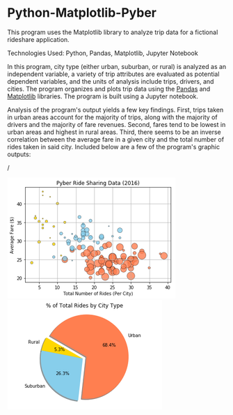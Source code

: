 # Python-Matplotlib-Pyber
This program uses the Matplotlib library to analyze trip data for a fictional rideshare application.

Technologies Used: Python, Pandas, Matplotlib, Jupyter Notebook

In this program, city type (either urban, suburban, or rural) is analyzed as an independent variable, a variety of trip attributes are evaluated as potential dependent variables, and the units of analysis include trips, drivers, and cities. The program organizes and plots trip data using the [Pandas](https://pandas.pydata.org/) and [Matplotlib](https://matplotlib.org/index.html) libraries. The program is built using a Jupyter notebook.

Analysis of the program's output yields a few key findings. First, trips taken in urban areas account for the majority of trips, along with the majority of drivers and the majority of fare revenues. Second, fares tend to be lowest in urban areas and highest in rural areas. Third, there seems to be an inverse correlation between the average fare in a given city and the total number of rides taken in said city. Included below are a few of the program's graphic outputs:

/

![Image of Scatter Plot Code](images/Pyber_Scatter_Plot.png)![Image of Pie Chart Code](images/Pyber_Pie_Chart.png)
